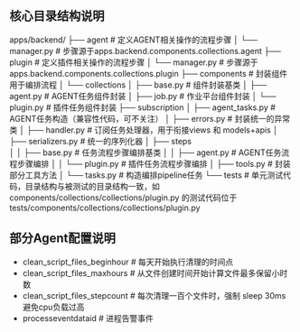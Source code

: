 ## 核心目录结构说明

apps/backend/
├── agent               # 定义AGENT相关操作的流程步骤
│   └── manager.py      # 步骤源于apps.backend.components.collections.agent
├── plugin              # 定义插件相关操作的流程步骤
│   └── manager.py      # 步骤源于apps.backend.components.collections.plugin
├── components          # 封装组件用于编排流程
│   └── collections
│       ├── base.py     # 组件封装基类
│       ├── agent.py    # AGENT任务组件封装
│       ├── job.py      # 作业平台组件封装
│       └── plugin.py   # 插件任务组件封装
├── subscription
│   ├── agent_tasks.py  # AGENT任务构造（兼容性代码，可不关注）
│   ├── errors.py       # 封装统一的异常类
│   ├── handler.py      # 订阅任务处理器，用于衔接views 和 models+apis
│   ├── serializers.py  # 统一的序列化器
│   ├── steps           
│   │   ├── base.py     # 任务流程步骤编排基类
│   │   ├── agent.py    # AGENT任务流程步骤编排
│   │   └── plugin.py   # 插件任务流程步骤编排
│   ├── tools.py        # 封装部分工具方法
│   └── tasks.py        # 构造编排pipeline任务
└── tests               # 单元测试代码，目录结构与被测试的目录结构一致，如 components/collections/collections/plugin.py 的测试代码位于 tests/components/collections/collections/plugin.py


## 部分Agent配置说明
- clean_script_files_beginhour   # 每天开始执行清理的时间点
- clean_script_files_maxhours    # 从文件创建时间开始计算文件最多保留小时数
- clean_script_files_stepcount   # 每次清理一百个文件时，强制 sleep 30ms 避免cpu负载过高
- processeventdataid             # 进程告警事件
